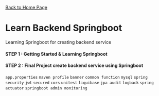 [Back to Home Page](https://github.com/learn-backend-springboot)

# Learn Backend Springboot
Learning Springboot for creating backend service

#### STEP 1 : Getting Started & Learning Springboot

#### STEP 2 : Final Project create backend service using Springboot 
`app.properties` `maven profile` `banner` `common function` `mysql` `spring security` `jwt` `secured` `cors` `unitest` `liquibase` `jpa audit` `logback` `spring actuator` `springboot admin monitoring`    
